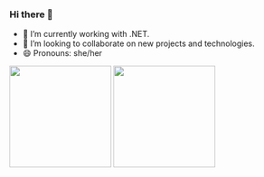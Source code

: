 ### Hi there 👋

- 🔭 I’m currently working with .NET.
- 👯 I’m looking to collaborate on new projects and technologies.
- 😄 Pronouns: she/her

<div>
  <img src="https://github-readme-stats.vercel.app/api?username=thassya&show_icons=true&theme=buefy" height="180em">
  <img src="https://github-readme-stats.vercel.app/api/top-langs/?username=thassya&layout=compact" height="180em">
</div>

<!--- ##
<div>
  ![Snake animation](https://github.com/thassya/thassya/blob/output/github-contribution-grid-snake.svg)
</div>

---->

